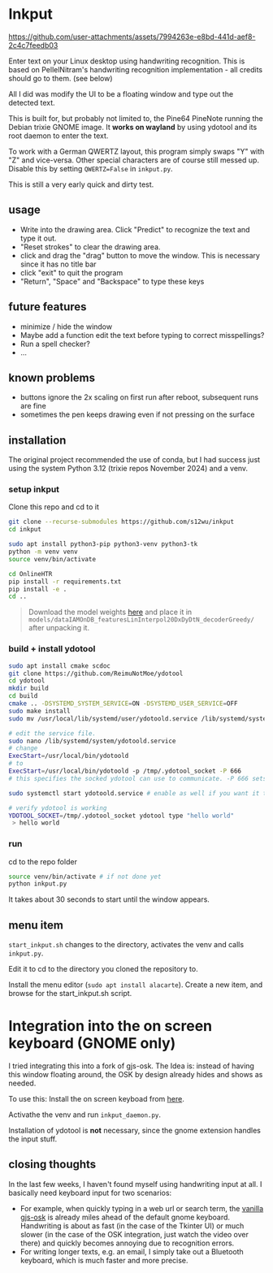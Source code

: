 # Inkput

https://github.com/user-attachments/assets/7994263e-e8bd-441d-aef8-2c4c7feedb03

Enter text on your Linux desktop using handwriting recognition.
This is based on PellelNitram's handwriting recognition implementation - all credits should go to them. (see below)

All I did was modify the UI to be a floating window and type out the detected text.


This is built for, but probably not limited to, the Pine64 PineNote running the Debian trixie GNOME image.
It **works on wayland** by using ydotool and its root daemon to enter the text.

To work with a German QWERTZ layout, this program simply swaps "Y" with "Z" and vice-versa. Other special characters are of course still messed up. Disable this by setting `QWERTZ=False` in `inkput.py`.

This is still a very early quick and dirty test.

## usage
 - Write into the drawing area. Click "Predict" to recognize the text and type it out.
 - "Reset strokes" to clear the drawing area.
 - click and drag the "drag" button to move the window. This is necessary since it has no title bar
 - click "exit" to quit the program
 - "Return", "Space" and "Backspace" to type these keys

## future features
 - minimize / hide the window
 - Maybe add a function edit the text before typing to correct misspellings?
 - Run a spell checker?
 - ...

## known problems
 - buttons ignore the 2x scaling on first run after reboot, subsequent runs are fine
 - sometimes the pen keeps drawing even if not pressing on the surface

## installation
The original project recommended the use of conda, but I had success just using the system Python 3.12 (trixie repos November 2024) and a venv.

### setup inkput

Clone this repo and cd to it

```bash
git clone --recurse-submodules https://github.com/s12wu/inkput
cd inkput

sudo apt install python3-pip python3-venv python3-tk
python -m venv venv
source venv/bin/activate

cd OnlineHTR
pip install -r requirements.txt
pip install -e .
cd ..
```

> Download the model weights [here](https://lellep.xyz/blog/online-htr.html?utm_campaign=githubWeights#the-model-weights) and place it in `models/dataIAMOnDB_featuresLinInterpol20DxDyDtN_decoderGreedy/` after unpacking it.


### build + install ydotool
```bash
sudo apt install cmake scdoc
git clone https://github.com/ReimuNotMoe/ydotool
cd ydotool
mkdir build
cd build
cmake .. -DSYSTEMD_SYSTEM_SERVICE=ON -DSYSTEMD_USER_SERVICE=OFF
sudo make install
sudo mv /usr/local/lib/systemd/user/ydotoold.service /lib/systemd/system/

# edit the service file.
sudo nano /lib/systemd/system/ydotoold.service
# change
ExecStart=/usr/local/bin/ydotoold
# to
ExecStart=/usr/local/bin/ydotoold -p /tmp/.ydotool_socket -P 666
# this specifies the socked ydotool can use to communicate. -P 666 sets the necessary permissions

sudo systemctl start ydotoold.service # enable as well if you want it to run it on system startup

# verify ydotool is working
YDOTOOL_SOCKET=/tmp/.ydotool_socket ydotool type "hello world" 
 > hello world
```

### run
cd to the repo folder
```bash
source venv/bin/activate # if not done yet
python inkput.py
```

It takes about 30 seconds to start until the window appears.

## menu item
`start_inkput.sh` changes to the directory, activates the venv and calls `inkput.py`.

Edit it to cd to the directory you cloned the repository to.

Install the menu editor (`sudo apt install alacarte`). Create a new item, and browse for the start_inkput.sh script.

# Integration into the on screen keyboard (GNOME only)
I tried integrating this into a fork of gjs-osk. The Idea is: instead of having this window floating around, the OSK by design already hides and shows as needed.

To use this: Install the on screen keyboad from [here](https://github.com/s12wu/gjs-osk).

Activathe the venv and run `inkput_daemon.py`.

Installation of ydotool is **not** necessary, since the gnome extension handles the input stuff.

## closing thoughts
In the last few weeks, I haven't found myself using handwriting input at all.
I basically need keyboard input for two scenarios:
- For example, when quickly typing in a web url or search term, the [vanilla gjs-osk](https://github.com/Vishram1123/gjs-osk) is already miles ahead of the default gnome keyboard. Handwriting is about as fast (in the case of the Tkinter UI) or much slower (in the case of the OSK integration, just watch the video over there) and quickly becomes annoying due to recognition errors.
- For writing longer texts, e.g. an email, I simply take out a Bluetooth keyboard, which is much faster and more precise.

